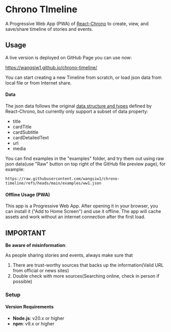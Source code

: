 # Chrono TImeline

A Progressive Web App (PWA) of [React-Chrono](https://github.com/prabhuignoto/react-chrono) to create, view, and save/share timeline of stories and events.


## Usage

A live version is deployed on GitHub Page you can use now:

https://wangsiw1.github.io/chrono-timeline/

You can start creating a new Timeline from scratch, or load json data from local file or from Internet share.

#### Data

The json data follows the original [data structure and types](https://github.com/prabhuignoto/react-chrono?tab=readme-ov-file#timeline-item-model) defined by React-Chrono, but currently only support a subset of data property:

- title
- cardTitle
- cardSubtitle
- cardDetailedText
- url
- media

You can find examples in the "examples" folder, and try them out using raw json data(use "Raw" button on top right of the GitHub file preview page), for example: 

    https://raw.githubusercontent.com/wangsiw1/chrono-timeline/refs/heads/main/examples/ww1.json

#### Offline Usage (PWA)

This app is a Progressive Web App. After opening it in your browser, you can install it ("Add to Home Screen") and use it offline. The app will cache assets and work without an internet connection after the first load.


## **IMPORTANT**

**Be aware of misinformation**:

As people sharing stories and events, always make sure that

1. There are trust-worthy sources that backs up the information(Valid URL from official or news sites)
2. Double check with more sources(Searching online, check in person if possible)


### Setup

#### Version Requirements

- **Node.js**: v20.x or higher
- **npm**: v9.x or higher
